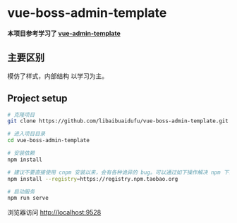 # vue-boss-admin-template

**本项目参考学习了 [vue-admin-template](https://github.com/PanJiaChen/vue-admin-template.git)**

## 主要区别
模仿了样式，内部结构 以学习为主。

## Project setup
```bash
# 克隆项目
git clone https://github.com/libaibuaidufu/vue-boss-admin-template.git

# 进入项目目录
cd vue-boss-admin-template

# 安装依赖
npm install

# 建议不要直接使用 cnpm 安装以来，会有各种诡异的 bug。可以通过如下操作解决 npm 下载速度慢的问题
npm install --registry=https://registry.npm.taobao.org

# 启动服务
npm run serve
```

浏览器访问 [http://localhost:9528](http://localhost:9528)